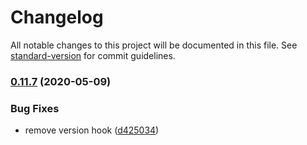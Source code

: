 # Changelog

All notable changes to this project will be documented in this file. See [standard-version](https://github.com/conventional-changelog/standard-version) for commit guidelines.

### [0.11.7](https://github.com/pjtsearch/Graviton-Github-Plugin/compare/v0.11.6...v0.11.7) (2020-05-09)


### Bug Fixes

* remove version hook ([d425034](https://github.com/pjtsearch/Graviton-Github-Plugin/commit/d4250348d00ed490849802a9c9e7034fb9674a16))
